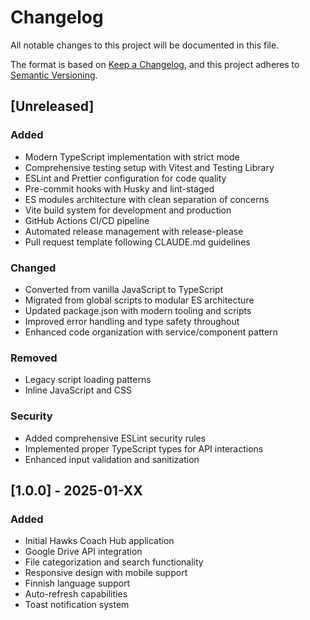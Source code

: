 # Changelog

All notable changes to this project will be documented in this file.

The format is based on [Keep a Changelog](https://keepachangelog.com/en/1.0.0/),
and this project adheres to [Semantic Versioning](https://semver.org/spec/v2.0.0.html).

## [Unreleased]

### Added
- Modern TypeScript implementation with strict mode
- Comprehensive testing setup with Vitest and Testing Library
- ESLint and Prettier configuration for code quality
- Pre-commit hooks with Husky and lint-staged
- ES modules architecture with clean separation of concerns
- Vite build system for development and production
- GitHub Actions CI/CD pipeline
- Automated release management with release-please
- Pull request template following CLAUDE.md guidelines

### Changed
- Converted from vanilla JavaScript to TypeScript
- Migrated from global scripts to modular ES architecture
- Updated package.json with modern tooling and scripts
- Improved error handling and type safety throughout
- Enhanced code organization with service/component pattern

### Removed
- Legacy script loading patterns
- Inline JavaScript and CSS

### Security
- Added comprehensive ESLint security rules
- Implemented proper TypeScript types for API interactions
- Enhanced input validation and sanitization

## [1.0.0] - 2025-01-XX

### Added
- Initial Hawks Coach Hub application
- Google Drive API integration
- File categorization and search functionality
- Responsive design with mobile support
- Finnish language support
- Auto-refresh capabilities
- Toast notification system